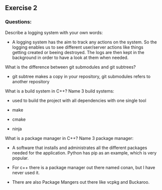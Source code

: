 ## Exercise 2

### Questions:

Describe a logging system with your own words:

- A logging system has the aim to track any actions on the system. So the logging enables us to see different user/server actions like things getting created or beeing destroyed. The logs are then kept in the background in order to have a look at them when needed.

What is the difference between git submodules and git subtrees?

- git subtree makes a copy in your repository, git submodules refers to another repository

What is a build system in C++? Name 3 build systems:

- used to build the project with all dependencies with one single tool

- make 

- cmake 

- ninja

What is a package manager in C++? Name 3 package manager:

- A software that installs and administrates all the different packages needed for the application. Python has pip as an example, which is very popular.

- For c++ there is a package manager out there named conan, but I have never used it. 

- There are also Package Mangers out there like vcpkg and Buckaroo.
